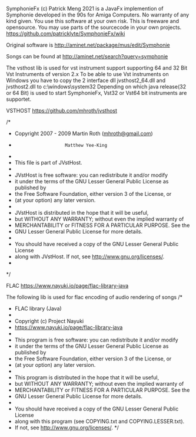 SymphonieFx (c) Patrick Meng 2021 is a JavaFx implemention of Symphonie developed in the 90s for Amiga Computers.
No warranty of any kind given. You use this software at your own risk. This is freeware and opensource.
You may use parts of the sourcecode in your own projects.
https://github.com/patricklyte/SymphonieFx/wiki

Original software is
http://aminet.net/package/mus/edit/Symphonie

Songs can be found at
http://aminet.net/search?query=symphonie

The vsthost lib is used for vst instrument support
supporting 64 and 32 Bit Vst Instruments of version 2.x 
To be able to use Vst instruments on Windows you have to copy the 2 interface dll 
jvsthost2_64.dll and jvsthost2.dll to c:\windows\system32 Depending on which java 
release(32 or 64 Bit) is used to start SymphonieFx,  Vst32 or Vst64 bit instruments are supportet.


VSTHOST https://github.com/mhroth/jvsthost 

/*
 *  Copyright 2007 - 2009 Martin Roth (mhroth@gmail.com)
 *                        Matthew Yee-King
 * 
 *  This file is part of JVstHost.
 *
 *  JVstHost is free software: you can redistribute it and/or modify
 *  it under the terms of the GNU Lesser General Public License as published by
 *  the Free Software Foundation, either version 3 of the License, or
 *  (at your option) any later version.
 *
 *  JVstHost is distributed in the hope that it will be useful,
 *  but WITHOUT ANY WARRANTY; without even the implied warranty of
 *  MERCHANTABILITY or FITNESS FOR A PARTICULAR PURPOSE.  See the
 *  GNU Lesser General Public License for more details.
 *  
 *  You should have received a copy of the GNU Lesser General Public License
 *  along with JVstHost.  If not, see <http://www.gnu.org/licenses/>.
 *
 */
  
  
FLAC https://www.nayuki.io/page/flac-library-java

The following lib is used for flac encoding of audio rendering of songs
/* 
 * FLAC library (Java)
 * 
 * Copyright (c) Project Nayuki
 * https://www.nayuki.io/page/flac-library-java
 * 
 * This program is free software: you can redistribute it and/or modify
 * it under the terms of the GNU Lesser General Public License as published by
 * the Free Software Foundation, either version 3 of the License, or
 * (at your option) any later version.
 * 
 * This program is distributed in the hope that it will be useful,
 * but WITHOUT ANY WARRANTY; without even the implied warranty of
 * MERCHANTABILITY or FITNESS FOR A PARTICULAR PURPOSE.  See the
 * GNU Lesser General Public License for more details.
 * 
 * You should have received a copy of the GNU Lesser General Public License
 * along with this program (see COPYING.txt and COPYING.LESSER.txt).
 * If not, see <http://www.gnu.org/licenses/>.
 */